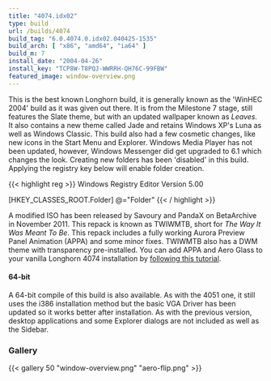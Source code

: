 ```yaml
---
title: "4074.idx02"
type: build
url: /builds/4074
build_tag: "6.0.4074.0.idx02.040425-1535"
build_arch: [ "x86", "amd64", "ia64" ]
build_m: 7
install_date: "2004-04-26"
install_key: "TCP8W-T8PQJ-WWRRH-QH76C-99FBW"
featured_image: window-overview.png
---
```


This is the best known Longhorn build, it is generally known as the 'WinHEC 2004' build as it was given out there. It is from the Milestone 7 stage, still features the Slate theme, but with an updated wallpaper known as <i>Leaves.</i> It also contains a new theme called Jade and retains Windows XP's Luna as well as Windows Classic. This build also had a few cosmetic changes, like new icons in the Start Menu and Explorer. Windows Media Player has not been updated, however, Windows Messenger did get upgraded to 6.1 which changes the look. Creating new folders has been 'disabled' in this build. Applying the registry key below will enable folder creation.

{{< highlight reg >}}
Windows Registry Editor Version 5.00

[HKEY_CLASSES_ROOT\.Folder]
@="Folder"
{{< / highlight >}}

A modified ISO has been released by Savoury and PandaX on BetaArchive in November 2011. This repack is known as TWIWMTB, short for _The Way It Was Meant To Be_. This repack includes a fully working Aurora Preview Panel Animation (APPA) and some minor fixes. TWIWMTB also has a DWM theme with transparency pre-installed. You can add APPA and Aero Glass to your vanilla Longhorn 4074 installation by [following this tutorial](/aurora-aero).

#### 64-bit
A 64-bit compile of this build is also available. As with the 4051 one, it still uses the i386 installation method but the basic VGA Driver has been updated so it works better after installation. As with the previous version, desktop applications and some Explorer dialogs are not included as well as the Sidebar.

### Gallery

{{< gallery 50 "window-overview.png" "aero-flip.png" >}}